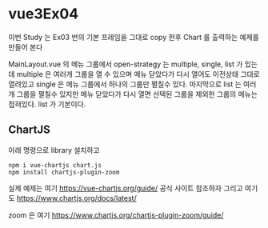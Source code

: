 # vue3Ex04

이번 Study 는 Ex03 번의 기본 프레임을 그대로 copy 한후 Chart 를 출력하는 예제를 만들어 본다

MainLayout.vue 의 메뉴 그룹에서 open-strategy 는 multiple, single, list 가 있는데  multiple 은 여러개 그룹을 열 수 있으며 메뉴 닫았다가 다시 열어도 이전상태 그대로 열려있고 single 은 메뉴 그룹에서 하나의 그룹만 펼칠수 있다. 마지막으로 list 는 여러개 그룹을 펼칠수 있지만 메뉴 닫았다가 다시 열면 선택된 그룹을 제외한 그룹의 메뉴는 접혀있다. list 가 기본이다.


## ChartJS 
아래 명령으로 library 설치하고
```
npm i vue-chartjs chart.js
npm install chartjs-plugin-zoom
```

실제 예제는 여기 https://vue-chartjs.org/guide/ 공식 사이트 참조하자
그리고 여기도 https://www.chartjs.org/docs/latest/

zoom 은 여기 https://www.chartjs.org/chartjs-plugin-zoom/guide/